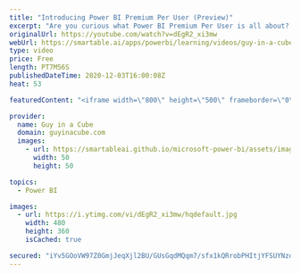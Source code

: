 ```yaml
---
title: "Introducing Power BI Premium Per User (Preview)"
excerpt: "Are you curious what Power BI Premium Per User is all about? Adam walks you through how to get it and what it means from a user experience. Take advantage of Power BI Premium features without the Premium capacity price!  Announcement Blog: https://powerbi.microsoft.com/en-us/blog/power-bi-premium-per-user-public-preview-now-available/"
originalUrl: https://youtube.com/watch?v=dEgR2_xi3mw
webUrl: https://smartable.ai/apps/powerbi/learning/videos/guy-in-a-cube-introducing-power-bi-premium-per-user-preview/
type: video
price: Free
length: PT7M56S
publishedDateTime: 2020-12-03T16:00:08Z
heat: 53

featuredContent: "<iframe width=\"800\" height=\"500\" frameborder=\"0\" src=\"https://www.youtube.com/embed/dEgR2_xi3mw\" allow=\"accelerometer; autoplay; encrypted-media; gyroscope; picture-in-picture\" allowfullscreen></iframe>"

provider:
  name: Guy in a Cube
  domain: guyinacube.com
  images:
    - url: https://smartableai.github.io/microsoft-power-bi/assets/images/organizations/guyinacube.com-50x50.jpg
      width: 50
      height: 50

topics:
  - Power BI

images:
  - url: https://i.ytimg.com/vi/dEgR2_xi3mw/hqdefault.jpg
    width: 480
    height: 360
    isCached: true

secured: "iYv5GOoVW97Z0GmjJeqXjl2BU/GUsGqdMQqm7/sfx1kQRrobPHItjYFSUYNzowufYaeoPoU/576fcd7v2rOVHIUo4vmq+j3Qrg1c+2TiM2G2b77SgqHfm7kIqE1D3cfC7v1XgRYWD8A0rgjw7RnTIKMMIDMcwk9UnL8SxmuWDppih3N5eAR7NdxfYFgXx5zX0yuQhR/bRctLDvigLlPfAwmmObuj0IztEx/KjDBsE57j/4s18vXzYBX/yhdkDwvqb6jbDAKgeEb5KTxDRzN9GBkFI+B33DRxTup3Lg5UXZs02JwpQRjIGLJGMrky3njsOW+2TBFFm5FWvdHmv4t0AsWSzkU2rLc8Bz6FDJEccq9mWbAJOKKt9WWjRMSHjctnjS5Me1W9s0tltzVXwFrlUViLnpQF9ZEhNbiaHdvInnU=;aK6IVJ/cWExsW6TWSUjzwA=="
---
```


